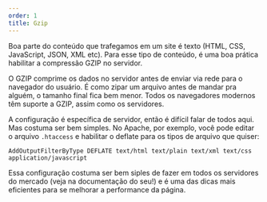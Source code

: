 ```yaml
---
order: 1
title: Gzip
---
```


Boa parte do conteúdo que trafegamos em um site é texto (HTML, CSS, JavaScript, JSON, XML etc). Para esse tipo de conteúdo, é uma boa prática habilitar a compressão GZIP no servidor.

O GZIP comprime os dados no servidor antes de enviar via rede para o navegador do usuário. É como zipar um arquivo antes de mandar pra alguém, o tamanho final fica bem menor. Todos os navegadores modernos têm suporte a GZIP, assim como os servidores.

A configuração é específica de servidor, então é difícil falar de todos aqui. Mas costuma ser bem simples. No Apache, por exemplo, você pode editar o arquivo `.htaccess` e habilitar o deflate para os tipos de arquivo que quiser:

```
AddOutputFilterByType DEFLATE text/html text/plain text/xml text/css application/javascript 
```

Essa configuração costuma ser bem siples de fazer em todos os servidores do mercado (veja na documentação do seu!) e é uma das dicas mais eficientes para se melhorar a performance da página.